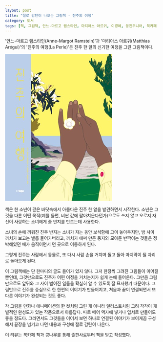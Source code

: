 ```yaml
---
layout: post
title: "절로 감탄이 나오는 그림책 - 진주의 여행"
category: 도서
tags: [책, 그림책, 안느-마르고 램스타인, 마티아스 아르귀, 이경혜, 웅진주니어, 북카페 책과 콩나무, 서평]
---
```


'안느-마르고 램스타인(Anne-Margot Ramstein)'과
'마티아스 아르귀(Matthias Arégui)'의
'진주의 여행(La Perle)'은
진주 한 알의 신기한 여정을 그린 그림책이다.

![표지](/images/la-perle-picture-book-h480.jpg)

책은 한 소년이 깊은 바닷속에서 아름다운 진주 한 알을 발견하면서 시작한다.
소년은 그것을 다른 어떤 목적(예를 들면, 비싼 값에 팔아치운다던가)으로도 쓰지 않고
오로지 자신이 사랑하는 소녀에게 줄 반지를 만드는데 사용한다.

소녀의 손에 끼워진 진주 반지는 소녀가 자는 동안 보석함에 고이 놓아두지만,
밤 사이 까치가 보고는 낼름 물어가버리고,
까치가 애써 만든 둥지와 모아둔 반짝이는 것들은
정박해있던 배가 움직이면서 먼 곳으로 이동하게 된다.

그렇게 진주는 사람에서 동물로, 또 다시 사람 손을 거치며 돌고 돌아
마지막이 될 자리로 돌아오게 된다.

이 그림책에는 단 한마디의 글도 들어가 있지 않다.
그저 한장씩 그려진 그림들이 이어질 뿐인데,
그것만으로도 진주가 어떤 여정을 거치는지가 쉽게 눈에 들어온다.
그만큼 그림만으로도 앞뒤와 그 사이 벌어진 일들을 확실히 알 수 있도록 잘 묘사했기 때문이다.
그림만으로 진주를 중심으로 한 한편의 이야기가 만들어지고,
처음과 끝이 연결되면서 또 다른 이야기가 완성되는 것도 좋다.

각 그림을 만화나 애니메이션의 한 컷처럼 그린 게 아니라 일러스트처럼 그려
각각이 개별적인 완성도가 있는 작품으로서 아름답다.
따로 떼어 액자에 넣거나 엽서로 만들어도 좋을 정도다.
그러면서도 그것들을 이어서 보면 하나로 연결된 이야기가 보이게끔 구성해서
끝장을 넘기고 나면 내용과 구성에 절로 감탄이 나온다.



<div class="im im-info">
이 리뷰는 북카페 책과 콩나무를 통해 출판사로부터 책을 받고 작성했다.
</div>
